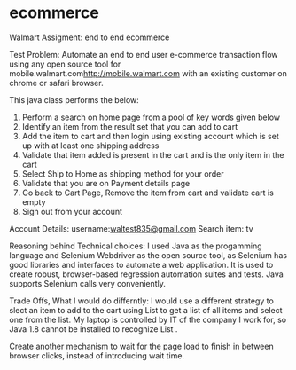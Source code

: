 # ecommerce
Walmart Assigment: end to end ecommerce

Test Problem: 
Automate an end to end user e-commerce transaction flow using any open source tool for mobile.walmart.com<http://mobile.walmart.com> with an existing customer on chrome or safari browser.

This java class performs the below:
1. Perform a search on home page from a pool of key words given below 
2. Identify an item from the result set that you can add to cart
3. Add the item to cart and then login using existing account which is set up with at least one shipping address
4. Validate that item added is present in the cart and is the only item in the cart
5. Select Ship to Home as shipping method for your order
6. Validate that you are on Payment details page
7. Go back to Cart Page, Remove the item from cart and validate cart is empty
8. Sign out from your account

Account Details: username:waltest835@gmail.com
Search item: tv

Reasoning behind Technical choices:
I used Java as the progamming language and Selenium Webdriver as the open source tool, as Selenium has good libraries and interfaces to automate a web application. It is used to create robust, browser-based regression automation suites and tests. Java supports Selenium calls very conveniently.

Trade Offs, What I would do differntly:
I would use a different strategy to slect an item to add to the cart using List <WebElement> to get a list of all items and select one from the list. My laptop is controlled by IT of the company I work for, so Java 1.8 cannot be installed to recognize List <WebElement>. 

Create another mechanism to wait for the page load to finish in between browser clicks, instead of introducing wait time.






